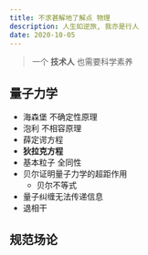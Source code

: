 ```yaml
---
title: 不求甚解地了解点 物理
description: 人生如逆旅, 我亦是行人
date: 2020-10-05
---
```


> 一个 **技术人** 也需要科学素养

## 量子力学

* 海森堡 不确定性原理
* 泡利 不相容原理
* 薛定谔方程
* **狄拉克方程**
* 基本粒子 全同性
* 贝尔证明量子力学的超距作用
  - 贝尔不等式
* 量子纠缠无法传递信息
* 退相干

## 规范场论
